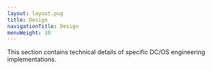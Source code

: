 ```yaml
---
layout: layout.pug
title: Design
navigationTitle: Design
menuWeight: 10
---
```


This section contains technical details of specific DC/OS engineering implementations. 
